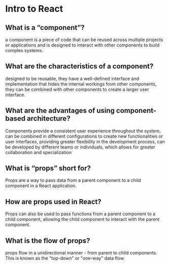 # Intro to React

## What is a “component”?

a component is a piece of code that can be reused across multiple projects or applications and is designed to interact with other components to build complex systems.

## What are the characteristics of a component?

designed to be reusable,  they have a well-defined interface and implementation that hides the internal workings from other components, they can be combined with other components to create a larger user interface. 

## What are the advantages of using component-based architecture?

Components provide a consistent user experience throughout the system, can be combined in different configurations to create new functionalities or user interfaces, providing greater flexibility in the development process, can be developed by different teams or individuals, which allows for greater collaboration and specialization

## What is “props” short for?

Props are a way to pass data from a parent component to a child component in a React application.

## How are props used in React?

Props can also be used to pass functions from a parent component to a child component, allowing the child component to interact with the parent component. 

## What is the flow of props?

props flow in a unidirectional manner - from parent to child components. This is known as the "top-down" or "one-way" data flow.